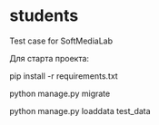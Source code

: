 # students
Test case for SoftMediaLab

Для старта проекта:

pip install -r requirements.txt

python manage.py migrate

python manage.py loaddata test_data
